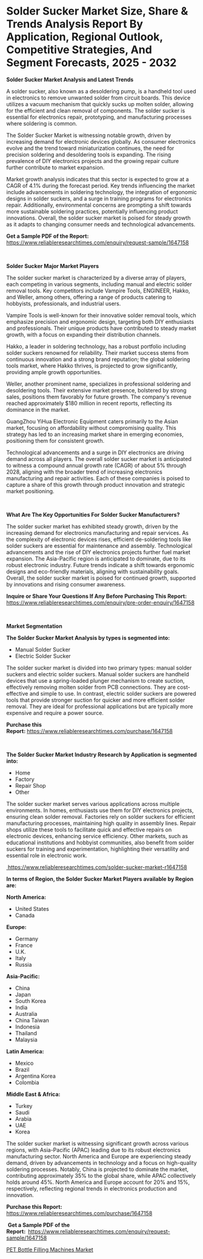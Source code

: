 <p><h1>Solder Sucker Market Size, Share & Trends Analysis Report By Application, Regional Outlook, Competitive Strategies, And Segment Forecasts, 2025 - 2032</h1></p><p><strong>Solder Sucker Market Analysis and Latest Trends</strong></p>
<p><p>A solder sucker, also known as a desoldering pump, is a handheld tool used in electronics to remove unwanted solder from circuit boards. This device utilizes a vacuum mechanism that quickly sucks up molten solder, allowing for the efficient and clean removal of components. The solder sucker is essential for electronics repair, prototyping, and manufacturing processes where soldering is common.</p><p>The Solder Sucker Market is witnessing notable growth, driven by increasing demand for electronic devices globally. As consumer electronics evolve and the trend toward miniaturization continues, the need for precision soldering and desoldering tools is expanding. The rising prevalence of DIY electronics projects and the growing repair culture further contribute to market expansion.</p><p>Market growth analysis indicates that this sector is expected to grow at a CAGR of 4.1% during the forecast period. Key trends influencing the market include advancements in soldering technology, the integration of ergonomic designs in solder suckers, and a surge in training programs for electronics repair. Additionally, environmental concerns are prompting a shift towards more sustainable soldering practices, potentially influencing product innovations. Overall, the solder sucker market is poised for steady growth as it adapts to changing consumer needs and technological advancements.</p></p>
<p><strong>Get a Sample PDF of the Report:&nbsp;</strong> <a href="https://www.reliableresearchtimes.com/enquiry/request-sample/1647158?utm_campaign=2264&utm_medium=2&utm_source=Github&utm_content=ia&utm_term=10042025&utm_id=solder-sucker">https://www.reliableresearchtimes.com/enquiry/request-sample/1647158</a></p>
<p>&nbsp;</p>
<p><strong>Solder Sucker Major Market Players</strong></p>
<p><p>The solder sucker market is characterized by a diverse array of players, each competing in various segments, including manual and electric solder removal tools. Key competitors include Vampire Tools, ENGINEER, Hakko, and Weller, among others, offering a range of products catering to hobbyists, professionals, and industrial users.</p><p>Vampire Tools is well-known for their innovative solder removal tools, which emphasize precision and ergonomic design, targeting both DIY enthusiasts and professionals. Their unique products have contributed to steady market growth, with a focus on expanding their distribution channels.</p><p>Hakko, a leader in soldering technology, has a robust portfolio including solder suckers renowned for reliability. Their market success stems from continuous innovation and a strong brand reputation; the global soldering tools market, where Hakko thrives, is projected to grow significantly, providing ample growth opportunities.</p><p>Weller, another prominent name, specializes in professional soldering and desoldering tools. Their extensive market presence, bolstered by strong sales, positions them favorably for future growth. The company's revenue reached approximately $180 million in recent reports, reflecting its dominance in the market.</p><p>GuangZhou YiHua Electronic Equipment caters primarily to the Asian market, focusing on affordability without compromising quality. This strategy has led to an increasing market share in emerging economies, positioning them for consistent growth.</p><p>Technological advancements and a surge in DIY electronics are driving demand across all players. The overall solder sucker market is anticipated to witness a compound annual growth rate (CAGR) of about 5% through 2028, aligning with the broader trend of increasing electronics manufacturing and repair activities. Each of these companies is poised to capture a share of this growth through product innovation and strategic market positioning.</p></p>
<p>&nbsp;</p>
<p><strong>What Are The Key Opportunities For Solder Sucker Manufacturers?</strong></p>
<p><p>The solder sucker market has exhibited steady growth, driven by the increasing demand for electronics manufacturing and repair services. As the complexity of electronic devices rises, efficient de-soldering tools like solder suckers are essential for maintenance and assembly. Technological advancements and the rise of DIY electronics projects further fuel market expansion. The Asia-Pacific region is anticipated to dominate, due to its robust electronic industry. Future trends indicate a shift towards ergonomic designs and eco-friendly materials, aligning with sustainability goals. Overall, the solder sucker market is poised for continued growth, supported by innovations and rising consumer awareness.</p></p>
<p><strong>Inquire or Share Your Questions If Any Before Purchasing This Report:</strong> <a href="https://www.reliableresearchtimes.com/enquiry/pre-order-enquiry/1647158?utm_campaign=2264&utm_medium=2&utm_source=Github&utm_content=ia&utm_term=10042025&utm_id=solder-sucker">https://www.reliableresearchtimes.com/enquiry/pre-order-enquiry/1647158</a></p>
<p>&nbsp;</p>
<p><strong>Market Segmentation</strong></p>
<p><strong>The Solder Sucker Market Analysis by types is segmented into:</strong></p>
<p><ul><li>Manual Solder Sucker</li><li>Electric Solder Sucker</li></ul></p>
<p><p>The solder sucker market is divided into two primary types: manual solder suckers and electric solder suckers. Manual solder suckers are handheld devices that use a spring-loaded plunger mechanism to create suction, effectively removing molten solder from PCB connections. They are cost-effective and simple to use. In contrast, electric solder suckers are powered tools that provide stronger suction for quicker and more efficient solder removal. They are ideal for professional applications but are typically more expensive and require a power source.</p></p>
<p><strong>Purchase this Report:&nbsp;</strong><a href="https://www.reliableresearchtimes.com/purchase/1647158?utm_campaign=2264&utm_medium=2&utm_source=Github&utm_content=ia&utm_term=10042025&utm_id=solder-sucker">https://www.reliableresearchtimes.com/purchase/1647158</a></p>
<p>&nbsp;</p>
<p><strong>The Solder Sucker Market Industry Research by Application is segmented into:</strong></p>
<p><ul><li>Home</li><li>Factory</li><li>Repair Shop</li><li>Other</li></ul></p>
<p><p>The solder sucker market serves various applications across multiple environments. In homes, enthusiasts use them for DIY electronics projects, ensuring clean solder removal. Factories rely on solder suckers for efficient manufacturing processes, maintaining high quality in assembly lines. Repair shops utilize these tools to facilitate quick and effective repairs on electronic devices, enhancing service efficiency. Other markets, such as educational institutions and hobbyist communities, also benefit from solder suckers for training and experimentation, highlighting their versatility and essential role in electronic work.</p></p>
<p><a href="https://www.reliableresearchtimes.com/solder-sucker-market-r1647158?utm_campaign=2264&utm_medium=2&utm_source=Github&utm_content=ia&utm_term=10042025&utm_id=solder-sucker">&nbsp;https://www.reliableresearchtimes.com/solder-sucker-market-r1647158</a></p>
<p><strong>In terms of Region, the Solder Sucker Market Players available by Region are:</strong></p>
<p>
    <p> <strong> North America: </strong>
        <ul>
            <li>United States</li>
            <li>Canada</li>
        </ul>
        </p> 
    <p> <strong> Europe: </strong>
        <ul>
            <li>Germany</li>
            <li>France</li>
            <li>U.K.</li>
            <li>Italy</li>
            <li>Russia</li>
        </ul>
        </p> 
    <p> <strong> Asia-Pacific: </strong>
        <ul>
            <li>China</li>
            <li>Japan</li>
            <li>South Korea</li>
            <li>India</li>
            <li>Australia</li>
            <li>China Taiwan</li>
            <li>Indonesia</li>
            <li>Thailand</li>
            <li>Malaysia</li>
        </ul>
        </p> 
    <p> <strong> Latin America: </strong>
        <ul>
            <li>Mexico</li>
            <li>Brazil</li>
            <li>Argentina Korea</li>
            <li>Colombia</li>
        </ul>
        </p> 
    <p> <strong> Middle East & Africa: </strong>
        <ul>
            <li>Turkey</li>
            <li>Saudi</li>
            <li>Arabia</li>
            <li>UAE</li>
            <li>Korea</li>
        </ul>
    </p>
    </p>
<p><p>The solder sucker market is witnessing significant growth across various regions, with Asia-Pacific (APAC) leading due to its robust electronics manufacturing sector. North America and Europe are experiencing steady demand, driven by advancements in technology and a focus on high-quality soldering processes. Notably, China is projected to dominate the market, contributing approximately 35% to the global share, while APAC collectively holds around 45%. North America and Europe account for 20% and 15%, respectively, reflecting regional trends in electronics production and innovation.</p></p>
<p><strong>Purchase this Report: </strong><a href="https://www.reliableresearchtimes.com/purchase/1647158?utm_campaign=2264&utm_medium=2&utm_source=Github&utm_content=ia&utm_term=10042025&utm_id=solder-sucker">https://www.reliableresearchtimes.com/purchase/1647158</a></p>
<p>&nbsp;<strong>Get a Sample PDF of the Report:&nbsp;&nbsp;</strong><a href="https://www.reliableresearchtimes.com/enquiry/request-sample/1647158?utm_campaign=2264&utm_medium=2&utm_source=Github&utm_content=ia&utm_term=10042025&utm_id=solder-sucker">https://www.reliableresearchtimes.com/enquiry/request-sample/1647158</a></p>
<p><strong></strong></p>
<p><p><a href="https://github.com/hatlepigna2s/Market-Research-Report-List-1/blob/main/pet-bottle-filling-machines-market.md?utm_campaign=2264&utm_medium=2&utm_source=Github&utm_content=ia&utm_term=10042025&utm_id=solder-sucker">PET Bottle Filling Machines Market</a></p></p>